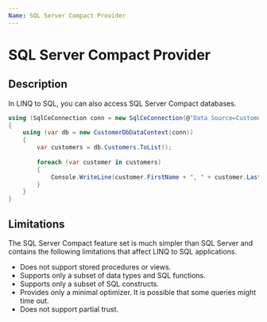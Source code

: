 ```yaml
---
Name: SQL Server Compact Provider
---
```


# SQL Server Compact Provider

## Description

In LINQ to SQL, you can also access SQL Server Compact databases.

```csharp
using (SqlCeConnection conn = new SqlCeConnection(@"Data Source=CustomerDB.sdf"))
{
    using (var db = new CustomerDbDataContext(conn))
    {
        var customers = db.Customers.ToList();
    
        foreach (var customer in customers)
        {
            Console.WriteLine(customer.FirstName + ", " + customer.LastName);
        }
    }
}
```

## Limitations

The SQL Server Compact feature set is much simpler than SQL Server and contains the following limitations that affect LINQ to SQL applications.

 - Does not support stored procedures or views.
 - Supports only a subset of data types and SQL functions.
 - Supports only a subset of SQL constructs.
 - Provides only a minimal optimizer. It is possible that some queries might time out.
 - Does not support partial trust.
